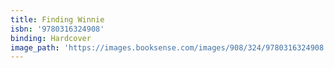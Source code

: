```yaml
---
title: Finding Winnie
isbn: '9780316324908'
binding: Hardcover
image_path: 'https://images.booksense.com/images/908/324/9780316324908.jpg'
---
```


